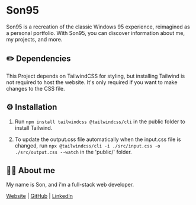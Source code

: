 # Son95

Son95 is a recreation of the classic Windows 95 experience, reimagined as a personal portfolio. With Son95, you can discover information about me, my projects, and more.

## ✏️ Dependencies

This Project depends on TailwindCSS for styling, but installing Tailwind is not required to host the website. It's only required if you want to make changes to the CSS file.

## ⚙️ Installation

1. Run `npm install tailwindcss @tailwindcss/cli` in the public folder to install Tailwind.

2. To update the output.css file automatically when the input.css file is changed, run `npx @tailwindcss/cli -i ./src/input.css -o ./src/output.css --watch` in the 'public/' folder.

## 🧑‍💻 About me

My name is Son, and i'm a full-stack web developer.

[Website](https://vdburg.site/) | [GitHub](https://github.com/Penguin-09) | [LinkedIn](https://www.linkedin.com/in/son-bram/)
